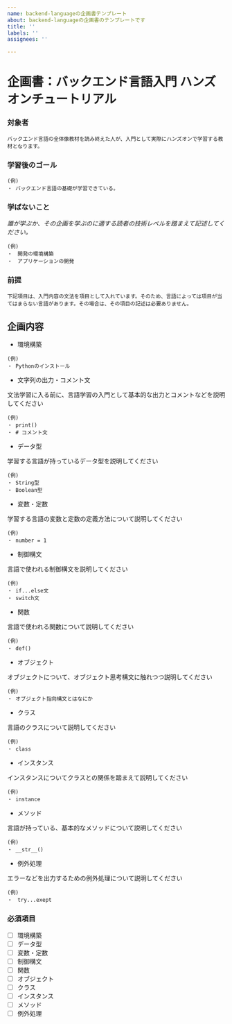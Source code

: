 ```yaml
---
name: backend-languageの企画書テンプレート
about: backend-languageの企画書のテンプレートです
title: ''
labels: ''
assignees: ''

---
```


# 企画書：バックエンド言語入門 ハンズオンチュートリアル

### 対象者
```
バックエンド言語の全体像教材を読み終えた人が、入門として実際にハンズオンで学習する教材となります。
```

### 学習後のゴール
```
(例)
・ バックエンド言語の基礎が学習できている。
```

### 学ばないこと
_誰が学ぶか、その企画を学ぶのに適する読者の技術レベルを踏まえて記述してください。_
```
(例)
・　開発の環境構築
・　アプリケーションの開発
```

### 前提
```
下記項目は、入門内容の文法を項目として入れています。そのため、言語によっては項目が当てはまらない言語があります。その場合は、その項目の記述は必要ありません。
```

## 企画内容

- 環境構築

```
(例)
・ Pythonのインストール
```

- 文字列の出力・コメント文

文法学習に入る前に、言語学習の入門として基本的な出力とコメントなどを説明してください
```
(例)
・ print()
・ # コメント文
```

- データ型

学習する言語が持っているデータ型を説明してください
```
(例)
・ String型
・ Boolean型
```

- 変数・定数

学習する言語の変数と定数の定義方法について説明してください
```
(例)
・ number = 1
```

- 制御構文

言語で使われる制御構文を説明してください
```
(例)
・ if...else文
・ switch文
```

- 関数

言語で使われる関数について説明してください
```
(例)
・ def()
```

- オブジェクト

オブジェクトについて、オブジェクト思考構文に触れつつ説明してください
```
(例)
・ オブジェクト指向構文とはなにか
```

- クラス

言語のクラスについて説明してください
```
(例)
・ class 
```

- インスタンス

インスタンスについてクラスとの関係を踏まえて説明してください
```
(例)
・ instance
```

- メソッド

言語が持っている、基本的なメソッドについて説明してください
```
(例)
・ __str__()
```

- 例外処理

エラーなどを出力するための例外処理について説明してください
```
(例)
・　try...exept
``` 

### 必須項目

- [ ]  環境構築
- [ ]  データ型
- [ ]  変数・定数
- [ ]  制御構文
- [ ]  関数
- [ ]  オブジェクト
- [ ]  クラス
- [ ]  インスタンス
- [ ]  メソッド
- [ ]  例外処理
